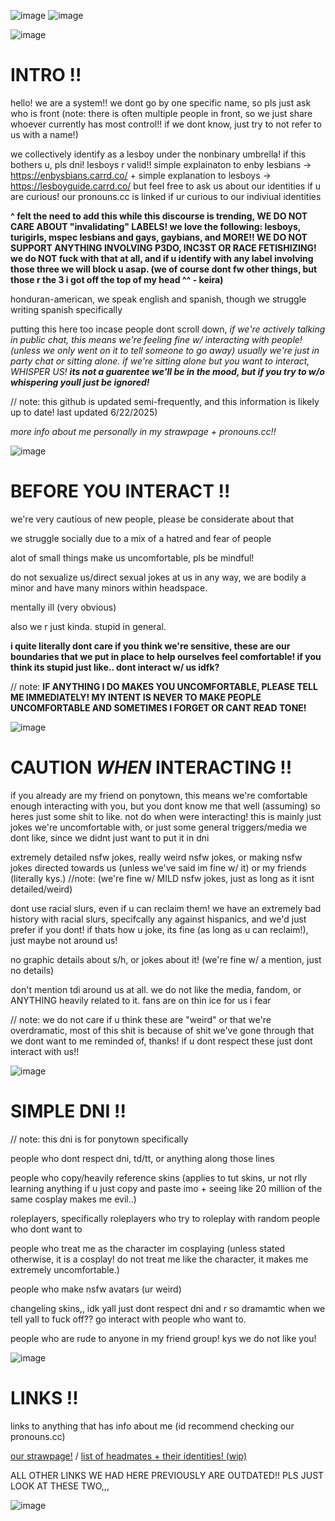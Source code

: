 ![image](https://github.com/user-attachments/assets/a068b101-255c-44a8-b9ec-d35939493f56)
![image](https://github.com/user-attachments/assets/dbf80dd2-f190-4ae4-9eac-442a684fcc1d)


![image](https://github.com/user-attachments/assets/d2093a95-adb2-403c-890e-ce89dcd1e49d)


# INTRO !!

hello! we are a system!! we dont go by one specific name, so pls just ask who is front (note: there is often multiple people in front, so we just share whoever currently has most control!! if we dont know, just try to not refer to us with a name!)

we collectively identify as a lesboy under the nonbinary umbrella! if this bothers u, pls dni! lesboys r valid!! simple explainaton to enby lesbians -> https://enbysbians.carrd.co/ + simple explanation to lesboys -> https://lesboyguide.carrd.co/ but feel free to ask us about our identities if u are curious! our pronouns.cc is linked if ur curious to our indiviual identities

**^ felt the need to add this while this discourse is trending, WE DO NOT CARE ABOUT "invalidating" LABELS! we love the following: lesboys, turigirls, mspec lesbians and gays, gaybians, and MORE!! WE DO NOT SUPPORT ANYTHING INVOLVING P3DO, INC3ST OR RACE FETISHIZING! we do NOT fuck with that at all, and if u identify with any label involving those three we will block u asap.  (we of course dont fw other things, but those r the 3 i got off the top of my head ^^ - keira)**

honduran-american, we speak english and spanish, though we struggle writing spanish specifically 

putting this here too incase people dont scroll down, *if we're actively talking in public chat, this means we're feeling fine w/ interacting with people! (unless we only went on it to tell someone to go away) usually we're just in party chat or sitting alone. if we're sitting alone but you want to interact, WHISPER US! **its not a guarentee we'll be in the mood, but if you try to w/o whispering youll just be ignored!***

// note: this github is updated semi-frequently, and this information is likely up to date! last updated 6/22/2025)

*more info about me personally in my strawpage + pronouns.cc!!*

![image](https://github.com/user-attachments/assets/d2093a95-adb2-403c-890e-ce89dcd1e49d)


# BEFORE YOU INTERACT !!

we're very cautious of new people, please be considerate about that

we struggle socially due to a mix of a hatred and fear of people

alot of small things make us uncomfortable, pls be mindful!

do not sexualize us/direct sexual jokes at us in any way, we are bodily a minor and have many minors within headspace.

mentally ill (very obvious)

also we r just kinda. stupid in general.

**i quite literally dont care if you think we're sensitive, these are our boundaries that we put in place to help ourselves feel comfortable! if you think its stupid just like.. dont interact w/ us idfk?**

// note: **IF ANYTHING I DO MAKES YOU UNCOMFORTABLE, PLEASE TELL ME IMMEDIATELY! MY INTENT IS NEVER TO MAKE PEOPLE UNCOMFORTABLE AND SOMETIMES I FORGET OR CANT READ TONE!**

![image](https://github.com/user-attachments/assets/d2093a95-adb2-403c-890e-ce89dcd1e49d)


# CAUTION *WHEN* INTERACTING !!

if you already are my friend on ponytown, this means we're comfortable enough interacting with you, but you dont know me that well (assuming) so heres just some shit to like. not do when were interacting! this is mainly just jokes we're uncomfortable with, or just some general triggers/media we dont like, since we didnt just want to put it in dni

extremely detailed nsfw jokes, really weird nsfw jokes, or making nsfw jokes directed towards us (unless we've said im fine w/ it) or my friends (literally kys.) //note: (we're fine w/ MILD nsfw jokes, just as long as it isnt detailed/weird)

dont use racial slurs, even if u can reclaim them! we have an extremely bad history with racial slurs, specifcally any against hispanics, and we'd just prefer if you dont! if thats how u joke, its fine (as long as u can reclaim!), just maybe not around us!

no graphic details about s/h, or jokes about it! (we're fine w/ a mention, just no details)

don't mention tdi around us at all. we do not like the media, fandom, or ANYTHING heavily related to it. fans are on thin ice for us i fear

// note: we do not care if u think these are "weird" or that we're overdramatic, most of this shit is because of shit we've gone through that we dont want to me reminded of, thanks! if u dont respect these just dont interact with us!!

![image](https://github.com/user-attachments/assets/d2093a95-adb2-403c-890e-ce89dcd1e49d)


# SIMPLE DNI !!

// note: this dni is for ponytown specifically

people who dont respect dni, td/tt, or anything along those lines

people who copy/heavily reference skins (applies to tut skins, ur not rlly learning anything if u just copy and paste imo + seeing like 20 million of the same cosplay makes me evil..)

roleplayers, specifically roleplayers who try to roleplay with random people who dont want to

people who treat me as the character im cosplaying (unless stated otherwise, it is a cosplay! do not treat me like the character, it makes me extremely uncomfortable.)

people who make nsfw avatars (ur weird)

changeling skins,, idk yall just dont respect dni and r so dramamtic when we tell yall to fuck off?? go interact with people who want to.

people who are rude to anyone in my friend group! kys we do not like you!

![image](https://github.com/user-attachments/assets/d2093a95-adb2-403c-890e-ce89dcd1e49d)

# LINKS !!

links to anything that has info about me (id recommend checking our pronouns.cc)

[our strawpage!](https://theovergrownnetwork.straw.page) / [list of headmates + their identities! (wip)](https://pronouns.cc/@lyraevergreen)

ALL OTHER LINKS WE HAD HERE PREVIOUSLY ARE OUTDATED!! PLS JUST LOOK AT THESE TWO,,,

![image](https://github.com/user-attachments/assets/d2093a95-adb2-403c-890e-ce89dcd1e49d)

